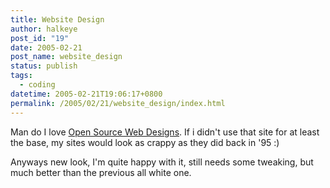```yaml
---
title: Website Design
author: halkeye
post_id: "19"
date: 2005-02-21
post_name: website_design
status: publish
tags:
  - coding
datetime: 2005-02-21T19:06:17+0800
permalink: /2005/02/21/website_design/index.html
---
```


Man do I love [Open Source Web Designs](https://web.archive.org/web/20050221010539/http://www.oswd.org:80/). If i didn't use that site for at least the base, my sites would look as crappy as they did back in '95 :)

Anyways new look, I'm quite happy with it, still needs some tweaking, but much better than the previous all white one.
